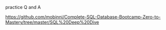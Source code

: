 practice Q and A

https://github.com/mobinni/Complete-SQL-Database-Bootcamp-Zero-to-Mastery/tree/master/SQL%20Deep%20Dive
